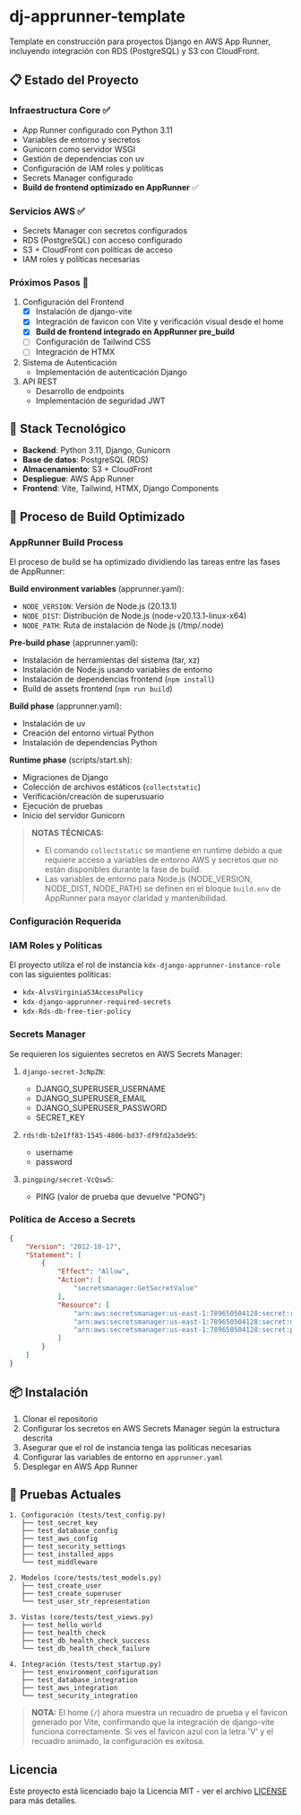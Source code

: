 # dj-apprunner-template

Template en construcción para proyectos Django en AWS App Runner, incluyendo integración con RDS (PostgreSQL) y S3 con CloudFront.

## 📋 Estado del Proyecto

### Infraestructura Core ✅
- App Runner configurado con Python 3.11
- Variables de entorno y secretos
- Gunicorn como servidor WSGI
- Gestión de dependencias con uv
- Configuración de IAM roles y políticas
- Secrets Manager configurado
- **Build de frontend optimizado en AppRunner** ✅

### Servicios AWS ✅
- Secrets Manager con secretos configurados
- RDS (PostgreSQL) con acceso configurado
- S3 + CloudFront con políticas de acceso
- IAM roles y políticas necesarias

### Próximos Pasos 🚧
1. Configuración del Frontend
   - [x] Instalación de django-vite
   - [x] Integración de favicon con Vite y verificación visual desde el home
   - [x] **Build de frontend integrado en AppRunner pre_build**
   - [ ] Configuración de Tailwind CSS
   - [ ] Integración de HTMX
2. Sistema de Autenticación
   - Implementación de autenticación Django
3. API REST
   - Desarrollo de endpoints
   - Implementación de seguridad JWT

## 📝 Stack Tecnológico

- **Backend**: Python 3.11, Django, Gunicorn
- **Base de datos**: PostgreSQL (RDS)
- **Almacenamiento**: S3 + CloudFront
- **Despliegue**: AWS App Runner
- **Frontend**: Vite, Tailwind, HTMX, Django Components

## 🔧 Proceso de Build Optimizado

### AppRunner Build Process
El proceso de build se ha optimizado dividiendo las tareas entre las fases de AppRunner:

**Build environment variables** (apprunner.yaml):
- `NODE_VERSION`: Versión de Node.js (20.13.1)
- `NODE_DIST`: Distribución de Node.js (node-v20.13.1-linux-x64)
- `NODE_PATH`: Ruta de instalación de Node.js (/tmp/.node)

**Pre-build phase** (apprunner.yaml):
- Instalación de herramientas del sistema (tar, xz)
- Instalación de Node.js usando variables de entorno
- Instalación de dependencias frontend (`npm install`)
- Build de assets frontend (`npm run build`)

**Build phase** (apprunner.yaml):
- Instalación de uv
- Creación del entorno virtual Python
- Instalación de dependencias Python

**Runtime phase** (scripts/start.sh):
- Migraciones de Django
- Colección de archivos estáticos (`collectstatic`)
- Verificación/creación de superusuario
- Ejecución de pruebas
- Inicio del servidor Gunicorn

> **NOTAS TÉCNICAS:** 
> - El comando `collectstatic` se mantiene en runtime debido a que requiere acceso a variables de entorno AWS y secretos que no están disponibles durante la fase de build.
> - Las variables de entorno para Node.js (NODE_VERSION, NODE_DIST, NODE_PATH) se definen en el bloque `build.env` de AppRunner para mayor claridad y mantenibilidad.

### Configuración Requerida

### IAM Roles y Políticas

El proyecto utiliza el rol de instancia `kdx-django-apprunner-instance-role` con las siguientes políticas:
- `kdx-AlvsVirginiaS3AccessPolicy`
- `kdx-django-apprunner-required-secrets`
- `kdx-Rds-db-free-tier-policy`

### Secrets Manager

Se requieren los siguientes secretos en AWS Secrets Manager:

1. `django-secret-3cNpZN`:
   - DJANGO_SUPERUSER_USERNAME
   - DJANGO_SUPERUSER_EMAIL
   - DJANGO_SUPERUSER_PASSWORD
   - SECRET_KEY

2. `rds!db-b2e1ff83-1545-4806-bd37-df9fd2a3de95`:
   - username
   - password

3. `pingping/secret-VcQsw5`:
   - PING (valor de prueba que devuelve "PONG")

### Política de Acceso a Secrets

```json
{
    "Version": "2012-10-17",
    "Statement": [
        {
            "Effect": "Allow",
            "Action": [
                "secretsmanager:GetSecretValue"
            ],
            "Resource": [
                "arn:aws:secretsmanager:us-east-1:789650504128:secret:rds!db-b2e1ff83-1545-4806-bd37-df9fd2a3de95-SR96y6",
                "arn:aws:secretsmanager:us-east-1:789650504128:secret:django-secret-3cNpZN",
                "arn:aws:secretsmanager:us-east-1:789650504128:secret:pingping/secret-VcQsw5"
            ]
        }
    ]
}
```

## 📦 Instalación

1. Clonar el repositorio
2. Configurar los secretos en AWS Secrets Manager según la estructura descrita
3. Asegurar que el rol de instancia tenga las políticas necesarias
4. Configurar las variables de entorno en `apprunner.yaml`
5. Desplegar en AWS App Runner

## 🧪 Pruebas Actuales

```
1. Configuración (tests/test_config.py)
   ├── test_secret_key
   ├── test_database_config
   ├── test_aws_config
   ├── test_security_settings
   ├── test_installed_apps
   └── test_middleware

2. Modelos (core/tests/test_models.py)
   ├── test_create_user
   ├── test_create_superuser
   └── test_user_str_representation

3. Vistas (core/tests/test_views.py)
   ├── test_hello_world
   ├── test_health_check
   ├── test_db_health_check_success
   └── test_db_health_check_failure

4. Integración (tests/test_startup.py)
   ├── test_environment_configuration
   ├── test_database_integration
   ├── test_aws_integration
   └── test_security_integration
```

> **NOTA:** El home (`/`) ahora muestra un recuadro de prueba y el favicon generado por Vite, confirmando que la integración de django-vite funciona correctamente. Si ves el favicon azul con la letra 'V' y el recuadro animado, la configuración es exitosa.

## Licencia

Este proyecto está licenciado bajo la Licencia MIT - ver el archivo [LICENSE](LICENSE) para más detalles.